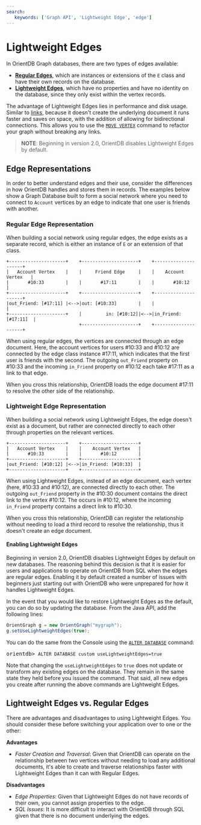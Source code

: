```yaml
---
search:
   keywords: ['Graph API', 'Lightweight Edge', 'edge']
---
```


# Lightweight Edges

In OrientDB Graph databases, there are two types of edges available: 

- [**Regular Edges**](#regular-edge-representation), which are instances or extensions of the `E` class and have their own records on the database.
- [**Lightweight Edges**](#lightweight-edge-representation), which have no properties and have no identity on the database, since they only exist within the vertex records.

The advantage of Lightweight Edges lies in performance and disk usage.  Similar to [links](../datamodeling/Concepts.md#relationships), because it doesn't create the underlying document it runs faster and saves on space, with the addition of allowing for bidirectional connections.  This allows you to use the [`MOVE VERTEX`](../sql/SQL-Move-Vertex.md) command to refactor your graph without breaking any links.

>**NOTE**: Beginning in version 2.0, OrientDB disables Lightweight Edges by default.


## Edge Representations

In order to better understand edges and their use, consider the differences in how OrientDB handles and stores them in records.  The examples below show a Graph Database built to form a social network where you need to connect to `Account` vertices by an edge to indicate that one user is friends with another.


### Regular Edge Representation

When building a social network using regular edges, the edge exists as a separate record, which is either an instance of `E` or an extension of that class.

```
+---------------------+    +---------------------+    +---------------------+  
|   Account Vertex    |    |     Friend Edge     |    |    Account Vertex   |
|       #10:33        |    |       #17:11        |    |       #10:12        |
+---------------------+    +---------------------+    +---------------------+
|out_Friend: [#17:11] |<-->|out: [#10:33]        |    |                     |
+---------------------+    |         in: [#10:12]|<-->|in_Friend: [#17:11]  |
                           +---------------------+    +---------------------+
```

When using regular edges, the vertices are connected through an edge document.  Here, the account vertices for users #10:33 and #10:12 are connected by the edge class instance #17:11, which indicates that the first user is friends with the second.  The outgoing `out_Friend` property on #10:33 and the incoming `in_Friend` property on #10:12 each take #17:11 as a link to that edge.  

When you cross this relationship, OrientDB loads the edge document #17:11  to resolve the other side of the relationship.


### Lightweight Edge Representation

When building a social network using Lightweight Edges, the edge doesn't exist as a document, but rather are connected directly to each other through properties on the relevant vertices.

```
+---------------------+    +---------------------+
|   Account Vertex    |    |    Account Vertex   |
|       #10:33        |    |       #10:12        |
+---------------------+    +---------------------+
|out_Friend: [#10:12] |<-->|in_Friend: [#10:33]  |
+---------------------+    +---------------------+
```

When using Lightweight Edges, instead of an edge document, each vertex (here, #10:33 and #10:12), are connected directly to each other.  The outgoing `out_Friend` property in the #10:30 document contains the direct link to the vertex #10:12.  The occurs in #10:12, where the incoming `in_Friend` property contains a direct link to #10:30.

When you cross this relationship, OrientDB can register the relationship without needing to load a third record to resolve the relationship, thus it doesn't create an edge document.

#### Enabling Lightweight Edges

Beginning in version 2.0, OrientDB disables Lightweight Edges by default on new databases.  The reasoning behind this decision is that it is easier for users and applications to operate on OrientDB from SQL when the edges are regular edges.  Enabling it by default created a number of issues with beginners just starting out with OrientDB who were unprepared for how it handles Lightweight Edges.

In the event that you would like to restore Lightweight Edges as the default, you can do so by updating the database.  From the Java API, add the following lines:


```java
OrientGraph g = new OrientGraph("mygraph");
g.setUseLightweightEdges(true);
```

You can do the same from the Console using the [`ALTER DATABASE`](../sql/SQL-Alter-Database.md) command:

<pre>
orientdb> <code class="lang-sql userinput">ALTER DATABASE custom useLightweightEdges=true</code>
</pre>

Note that changing the `useLightweightEdges` to `true` does not update or transform any existing edges on the database.  They remain in the same state they held before you issued the command.  That said, all new edges you create after running the above commands are Lightweight Edges.



## Lightweight Edges vs. Regular Edges


There are advantages and disadvantages to using Lightweight Edges.  You should consider these before switching your application over to one or the other:

**Advantages**

- *Faster Creation and Traversal*: Given that OrientDB can operate on the relationship between two vertices without needing to load any additional documents, it's able to create and traverse relationships faster with Lightweight Edges than it can with Regular Edges.

**Disadvantages**

- *Edge Properties*: Given that Lightweight Edges do not have records of their own, you cannot assign properties to the edge.
- *SQL Issues*: It is more difficult to interact with OrientDB through SQL given that there is no document underlying the edges.




